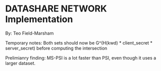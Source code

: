 # DATASHARE NETWORK Implementation

By: Teo Field-Marsham

Temporary notes:
Both sets should now be G^(H(kwd) * client_secret * server_secret) before computing the intersection

Prelimianry finding:
MS-PSI is a lot faster than PSI, even though it uses a larger dataset.
